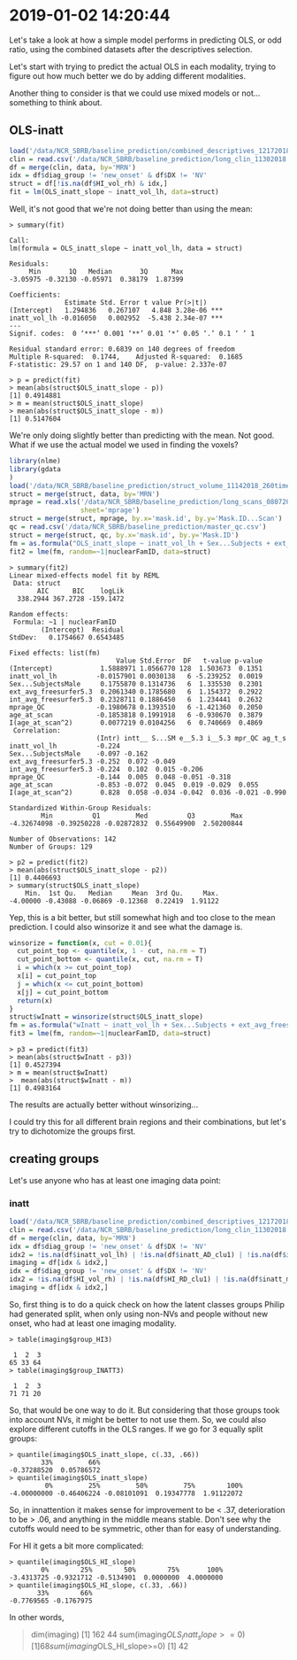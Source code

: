 # 2019-01-02 14:20:44

Let's take a look at how a simple model performs in predicting OLS, or odd
ratio, using the combined datasets after the descriptives selection. 

Let's start with trying to predict the actual OLS in each modality, trying to
figure out how much better we do by adding different modalities.

Another thing to consider is that we could use mixed models or not... something
to think about.

## OLS-inatt

```r
load('/data/NCR_SBRB/baseline_prediction/combined_descriptives_12172018.RData.gz')
clin = read.csv('/data/NCR_SBRB/baseline_prediction/long_clin_11302018.csv')
df = merge(clin, data, by='MRN')
idx = df$diag_group != 'new_onset' & df$DX != 'NV'
struct = df[!is.na(df$HI_vol_rh) & idx,]
fit = lm(OLS_inatt_slope ~ inatt_vol_lh, data=struct)
```

Well, it's not good that we're not doing better than using the mean:

```
> summary(fit)

Call:
lm(formula = OLS_inatt_slope ~ inatt_vol_lh, data = struct)

Residuals:
     Min       1Q   Median       3Q      Max 
-3.05975 -0.32130 -0.05971  0.38179  1.87399 

Coefficients:
              Estimate Std. Error t value Pr(>|t|)    
(Intercept)   1.294836   0.267107   4.848 3.28e-06 ***
inatt_vol_lh -0.016050   0.002952  -5.438 2.34e-07 ***
---
Signif. codes:  0 ‘***’ 0.001 ‘**’ 0.01 ‘*’ 0.05 ‘.’ 0.1 ‘ ’ 1

Residual standard error: 0.6839 on 140 degrees of freedom
Multiple R-squared:  0.1744,    Adjusted R-squared:  0.1685 
F-statistic: 29.57 on 1 and 140 DF,  p-value: 2.337e-07

> p = predict(fit)
> mean(abs(struct$OLS_inatt_slope - p))
[1] 0.4914881
> m = mean(struct$OLS_inatt_slope)
> mean(abs(struct$OLS_inatt_slope - m))
[1] 0.5147604
```

We're only doing slightly better than predicting with the mean. Not good. What
if we use the actual model we used in finding the voxels?

```r
library(nlme)
library(gdata
)
load('/data/NCR_SBRB/baseline_prediction/struct_volume_11142018_260timeDiff12mo.RData.gz')
struct = merge(struct, data, by='MRN')
mprage = read.xls('/data/NCR_SBRB/baseline_prediction/long_scans_08072018.xlsx',
                  sheet='mprage')
struct = merge(struct, mprage, by.x='mask.id', by.y='Mask.ID...Scan')
qc = read.csv('/data/NCR_SBRB/baseline_prediction/master_qc.csv')
struct = merge(struct, qc, by.x='mask.id', by.y='Mask.ID')
fm = as.formula("OLS_inatt_slope ~ inatt_vol_lh + Sex...Subjects + ext_avg_freesurfer5.3 + int_avg_freesurfer5.3 + mprage_QC + age_at_scan + I(age_at_scan^2)")
fit2 = lme(fm, random=~1|nuclearFamID, data=struct)
```

```
> summary(fit2)
Linear mixed-effects model fit by REML
 Data: struct 
       AIC      BIC    logLik
  338.2944 367.2728 -159.1472

Random effects:
 Formula: ~1 | nuclearFamID
        (Intercept)  Residual
StdDev:   0.1754667 0.6543485

Fixed effects: list(fm) 
                           Value Std.Error  DF   t-value p-value
(Intercept)            1.5888971 1.0566770 128  1.503673  0.1351
inatt_vol_lh          -0.0157901 0.0030138   6 -5.239252  0.0019
Sex...SubjectsMale     0.1755870 0.1314736   6  1.335530  0.2301
ext_avg_freesurfer5.3  0.2061340 0.1785680   6  1.154372  0.2922
int_avg_freesurfer5.3  0.2328711 0.1886450   6  1.234441  0.2632
mprage_QC             -0.1980678 0.1393510   6 -1.421360  0.2050
age_at_scan           -0.1853818 0.1991918   6 -0.930670  0.3879
I(age_at_scan^2)       0.0077219 0.0104256   6  0.740669  0.4869
 Correlation: 
                      (Intr) intt__ S...SM e__5.3 i__5.3 mpr_QC ag_t_s
inatt_vol_lh          -0.224                                          
Sex...SubjectsMale    -0.097 -0.162                                   
ext_avg_freesurfer5.3 -0.252  0.072 -0.049                            
int_avg_freesurfer5.3 -0.224  0.102  0.015 -0.206                     
mprage_QC             -0.144  0.005  0.048 -0.051 -0.318              
age_at_scan           -0.853 -0.072  0.045  0.019 -0.029  0.055       
I(age_at_scan^2)       0.828  0.058 -0.034 -0.042  0.036 -0.021 -0.990

Standardized Within-Group Residuals:
        Min          Q1         Med          Q3         Max 
-4.32674098 -0.39250228 -0.02872832  0.55649900  2.50200844 

Number of Observations: 142
Number of Groups: 129 

> p2 = predict(fit2)
> mean(abs(struct$OLS_inatt_slope - p2))
[1] 0.4406693
> summary(struct$OLS_inatt_slope)
    Min.  1st Qu.   Median     Mean  3rd Qu.     Max. 
-4.00000 -0.43088 -0.06869 -0.12368  0.22419  1.91122 
```

Yep, this is a bit better, but still somewhat high and too close to the mean
prediction. I could also winsorize it and see what the damage is.

```r
winsorize = function(x, cut = 0.01){
  cut_point_top <- quantile(x, 1 - cut, na.rm = T)
  cut_point_bottom <- quantile(x, cut, na.rm = T)
  i = which(x >= cut_point_top) 
  x[i] = cut_point_top
  j = which(x <= cut_point_bottom) 
  x[j] = cut_point_bottom
  return(x)
}
struct$wInatt = winsorize(struct$OLS_inatt_slope)
fm = as.formula("wInatt ~ inatt_vol_lh + Sex...Subjects + ext_avg_freesurfer5.3 + int_avg_freesurfer5.3 + mprage_QC + age_at_scan + I(age_at_scan^2)")
fit3 = lme(fm, random=~1|nuclearFamID, data=struct)
```

```
> p3 = predict(fit3)
> mean(abs(struct$wInatt - p3))
[1] 0.4527394
> m = mean(struct$wInatt)
>  mean(abs(struct$wInatt - m))
[1] 0.4983164
```

The results are actually better without winsorizing...

I could try this for all different brain regions and their combinations, but
let's try to dichotomize the groups first.

## creating groups

Let's use anyone who has at least one imaging data point:

### inatt

```r
load('/data/NCR_SBRB/baseline_prediction/combined_descriptives_12172018.RData.gz')
clin = read.csv('/data/NCR_SBRB/baseline_prediction/long_clin_11302018.csv')
df = merge(clin, data, by='MRN')
idx = df$diag_group != 'new_onset' & df$DX != 'NV'
idx2 = !is.na(df$inatt_vol_lh) | !is.na(df$inatt_AD_clu1) | !is.na(df$inatt_melodic_DMN)
imaging = df[idx & idx2,]
idx = df$diag_group != 'new_onset' & df$DX != 'NV'
idx2 = !is.na(df$HI_vol_rh) | !is.na(df$HI_RD_clu1) | !is.na(df$inatt_melodic_DMN)
imaging = df[idx & idx2,]
```

So, first thing is to do a quick check on how the latent classes groups Philip
had generated split, when only using non-NVs and people without new onset, who
had at least one imaging modality. 

```
> table(imaging$group_HI3)

 1  2  3 
65 33 64 
> table(imaging$group_INATT3)

 1  2  3 
71 71 20 
```

So, that would be one way to do it. But considering that those groups took into
account NVs, it might be better to not use them. So, we could also explore
different cutoffs in the OLS ranges. If we go for 3 equally split groups:

```
> quantile(imaging$OLS_inatt_slope, c(.33, .66))
        33%         66% 
-0.37288520  0.05786572 
> quantile(imaging$OLS_inatt_slope)
         0%         25%         50%         75%        100% 
-4.00000000 -0.46406224 -0.08101091  0.19347778  1.91122072 
```

So, in innattention it makes sense for improvement to be < .37, deterioration to
be > .06, and anything in the middle means stable. Don't see why the cutoffs
would need to be symmetric, other than for easy of understanding.

For HI it gets a bit more complicated:

```
> quantile(imaging$OLS_HI_slope)
        0%        25%        50%        75%       100% 
-3.4313725 -0.9321712 -0.5134901  0.0000000  4.0000000 
> quantile(imaging$OLS_HI_slope, c(.33, .66))
       33%        66% 
-0.7769565 -0.1767975 
```

In other words,
> dim(imaging)
[1] 162  44
> sum(imaging$OLS_inatt_slope>=0)
[1] 68
> sum(imaging$OLS_HI_slope>=0)
[1] 42
> 

```